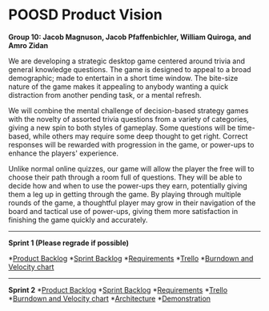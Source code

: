 
# POOSD Product Vision
**Group 10: Jacob Magnuson, Jacob Pfaffenbichler, William Quiroga, and Amro Zidan**

We are developing a strategic desktop game centered around trivia and general knowledge questions. The game is designed to appeal to a broad demographic; made to entertain in a short time window. The bite-size nature of the game makes it appealing to anybody wanting a quick distraction from another pending task, or a mental refresh.

We will combine the mental challenge of decision-based strategy games with the novelty of assorted trivia questions from a variety of categories, giving a new spin to both styles of gameplay. Some questions will be time-based, while others may require some deep thought to get right. Correct responses will be rewarded with progression in the game, or power-ups to enhance the players' experience.

Unlike normal online quizzes, our game will allow the player the free will to choose their path through a room full of questions. They will be able to decide how and when to use the power-ups they earn, potentially giving them a leg up in getting through the game. By playing through multiple rounds of the game, a thoughtful player may grow in their navigation of the board and tactical use of power-ups, giving them more satisfaction in finishing the game quickly and accurately.

------------------------------------------------------------------------------------------------

**Sprint 1 (Please regrade if possible)**

*[Product Backlog](https://github.com/bquiroga10/Group10/blob/master/artifacts/Product.md)
*[Sprint Backlog](https://github.com/bquiroga10/Group10/blob/master/artifacts/Sprint1.md)
*[Requirements](https://github.com/bquiroga10/Group10/blob/master/artifacts/Requirements.md)
*[Trello](https://trello.com/b/C5sP821a/group-10)
*[Burndown and Velocity chart](https://docs.google.com/spreadsheets/d/1c19jIiDAFveZubnuQdf-lcTjxe98yklTnnw0_VnYVbQ/edit?usp=sharing)

------------------------------------------------------------------------------------------------

**Sprint 2**
*[Product Backlog](https://github.com/bquiroga10/Group10/blob/master/artifacts/Product.md)
*[Sprint Backlog](https://github.com/bquiroga10/Group10/blob/master/artifacts/Sprint1.md)
*[Requirements](https://github.com/bquiroga10/Group10/blob/master/artifacts/Requirements.md)
*[Trello](https://trello.com/b/C5sP821a/group-10)
*[Burndown and Velocity chart](https://docs.google.com/spreadsheets/d/1c19jIiDAFveZubnuQdf-lcTjxe98yklTnnw0_VnYVbQ/edit?usp=sharing)
*[Architecture](https://github.com/bquiroga10/Group10/tree/master/artifacts/architecture)
*[Demonstration](https://www.youtube.com/watch?v=IKeQ9VYvKb4)

